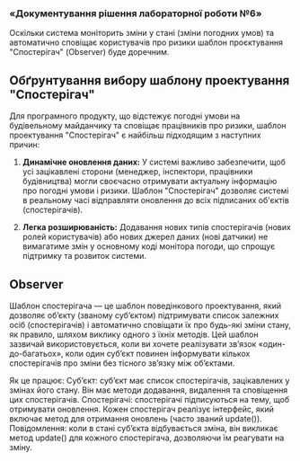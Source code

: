 ### «Документування рішення лабораторної роботи №6»

Оскільки система моніторить зміни у стані (зміни погодних умов) та автоматично сповіщає користувачів про ризики шаблон проєктування "Спостерігач" (Observer) буде доречним.

## Обґрунтування вибору шаблону проектування "Спостерігач"

Для програмного продукту, що відстежує погодні умови на будівельному майданчику та сповіщає працівників про ризики, шаблон проектування "Спостерігач" є найбільш підходящим з наступних причин:

1. **Динамічне оновлення даних:** У системі важливо забезпечити, щоб усі зацікавлені сторони (менеджер, інспектори, працівники будівництва) могли своєчасно отримувати актуальну інформацію про погодні умови і ризики. Шаблон "Спостерігач" дозволяє системі в реальному часі відправляти оновлення до всіх підписаних об'єктів (спостерігачів).

2. **Легка розширюваність:** Додавання нових типів спостерігачів (нових ролей користувачів) або нових джерел даних (нові датчики) не вимагатиме змін у основному коді монітора погоди, що спрощує підтримку та розвиток системи.

## Observer
Шаблон спостерігача — це шаблон поведінкового проектування, який дозволяє об’єкту (званому суб’єктом) підтримувати список залежних осіб (спостерігачів) і автоматично сповіщати їх про будь-які зміни стану, як правило, шляхом виклику одного з їхніх методів. Цей шаблон зазвичай використовується, коли ви хочете реалізувати зв’язок «один-до-багатьох», коли один суб’єкт повинен інформувати кількох спостерігачів про зміни без тісного зв’язку між об’єктами.

Як це працює:
Суб’єкт: суб’єкт має список спостерігачів, зацікавлених у змінах його стану. Він має методи додавання, видалення та сповіщення цих спостерігачів.
Спостерігачі: спостерігачі підписуються на тему, щоб отримувати оновлення. Кожен спостерігач реалізує інтерфейс, який включає метод для отримання оновлень (часто званий update()).
Повідомлення: коли в стані суб’єкта відбувається зміна, він викликає метод update() для кожного спостерігача, дозволяючи їм реагувати на зміну.